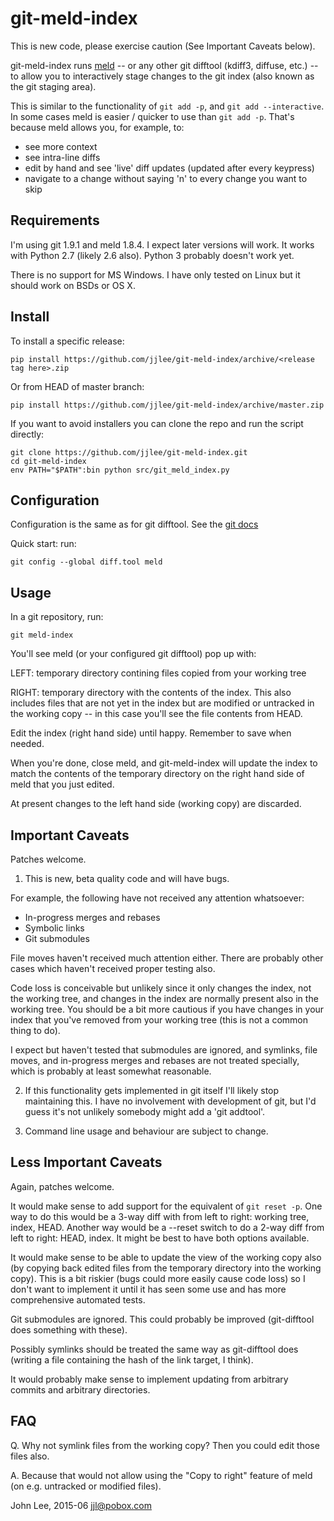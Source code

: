 # git-meld-index

This is new code, please exercise caution (See Important Caveats below).

git-meld-index runs [meld](http://meldmerge.org/) -- or any other git
difftool (kdiff3, diffuse, etc.) -- to allow you to interactively
stage changes to the git index (also known as the git staging area).

This is similar to the functionality of `git add -p`, and `git add
--interactive`.  In some cases meld is easier / quicker to use than
`git add -p`.  That's because meld allows you, for example, to:

* see more context
* see intra-line diffs
* edit by hand and see 'live' diff updates (updated after every keypress)
* navigate to a change without saying 'n' to every change you want to skip


## Requirements

I'm using git 1.9.1 and meld 1.8.4.  I expect later versions will
work.  It works with Python 2.7 (likely 2.6 also).  Python 3 probably
doesn't work yet.

There is no support for MS Windows.  I have only tested on Linux but
it should work on BSDs or OS X.


## Install

To install a specific release:

```
pip install https://github.com/jjlee/git-meld-index/archive/<release tag here>.zip
```

Or from HEAD of master branch:

```
pip install https://github.com/jjlee/git-meld-index/archive/master.zip
```

If you want to avoid installers you can clone the repo and run the
script directly:

```
git clone https://github.com/jjlee/git-meld-index.git
cd git-meld-index
env PATH="$PATH":bin python src/git_meld_index.py
```


## Configuration

Configuration is the same as for git difftool.  See the [git docs][git-docs]

Quick start: run:

```
git config --global diff.tool meld
```

  [git-docs]: https://git-scm.com/documentation


## Usage

In a git repository, run:

```
git meld-index
```

You'll see meld (or your configured git difftool) pop up with:

LEFT: temporary directory contining files copied from your working
tree

RIGHT: temporary directory with the contents of the index.  This also
includes files that are not yet in the index but are modified or
untracked in the working copy -- in this case you'll see the file
contents from HEAD.

Edit the index (right hand side) until happy.  Remember to save when
needed.

When you're done, close meld, and git-meld-index will update the index
to match the contents of the temporary directory on the right hand
side of meld that you just edited.

At present changes to the left hand side (working copy) are discarded.


## Important Caveats

Patches welcome.

1. This is new, beta quality code and will have bugs.

For example, the following have not received any attention whatsoever:

* In-progress merges and rebases
* Symbolic links
* Git submodules

File moves haven't received much attention either.  There are probably
other cases which haven't received proper testing also.

Code loss is conceivable but unlikely since it only changes the index,
not the working tree, and changes in the index are normally present
also in the working tree.  You should be a bit more cautious if you
have changes in your index that you've removed from your working tree
(this is not a common thing to do).

I expect but haven't tested that submodules are ignored, and symlinks,
file moves, and in-progress merges and rebases are not treated
specially, which is probably at least somewhat reasonable.

2. If this functionality gets implemented in git itself I'll likely
stop maintaining this.  I have no involvement with development of git,
but I'd guess it's not unlikely somebody might add a 'git addtool'.

3. Command line usage and behaviour are subject to change.


## Less Important Caveats

Again, patches welcome.

It would make sense to add support for the equivalent of `git reset
-p`.  One way to do this would be a 3-way diff with from left to
right: working tree, index, HEAD.  Another way would be a --reset
switch to do a 2-way diff from left to right: HEAD, index.  It might
be best to have both options available.

It would make sense to be able to update the view of the working copy
also (by copying back edited files from the temporary directory into
the working copy).  This is a bit riskier (bugs could more easily
cause code loss) so I don't want to implement it until it has seen
some use and has more comprehensive automated tests.

Git submodules are ignored.  This could probably be improved
(git-difftool does something with these).

Possibly symlinks should be treated the same way as git-difftool does
(writing a file containing the hash of the link target, I think).

It would probably make sense to implement updating from arbitrary
commits and arbitrary directories.


## FAQ

Q. Why not symlink files from the working copy?  Then you could edit
those files also.

A. Because that would not allow using the "Copy to right" feature of
meld (on e.g. untracked or modified files).


John Lee, 2015-06
jjl@pobox.com
